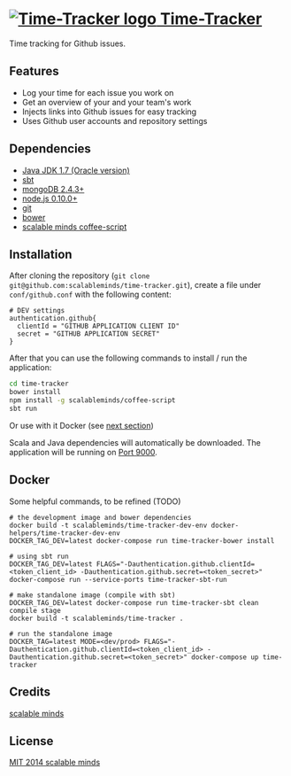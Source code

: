 # [![Time-Tracker logo](https://timer.scm.io/assets/images/stopwatch.png) Time-Tracker](https://timer.scm.io)
Time tracking for Github issues.

## Features
* Log your time for each issue you work on
* Get an overview of your and your team's work
* Injects links into Github issues for easy tracking
* Uses Github user accounts and repository settings


## Dependencies

* [Java JDK 1.7 (Oracle version)](http://www.oracle.com/technetwork/java/javase/downloads/index.html)
* [sbt](http://www.scala-sbt.org/)
* [mongoDB 2.4.3+](http://www.mongodb.org/downloads)
* [node.js 0.10.0+](http://nodejs.org/download/)
* [git](http://git-scm.com/downloads)
* [bower](http://bower.io/)
* [scalable minds coffee-script](https://github.com/scalableminds/coffee-script)

## Installation
After cloning the repository (`git clone git@github.com:scalableminds/time-tracker.git`), create a file under `conf/github.conf` with the following content:

```
# DEV settings
authentication.github{
  clientId = "GITHUB APPLICATION CLIENT ID"
  secret = "GITHUB APPLICATION SECRET"
}
```

After that you can use the following commands to install / run the application:

```bash
cd time-tracker
bower install
npm install -g scalableminds/coffee-script
sbt run
```

Or use with it Docker (see [next section](#Docker))

Scala and Java dependencies will automatically be downloaded. The application will be running on [Port 9000](http://localhost:9000/).

## Docker

Some helpful commands, to be refined (TODO)

```
# the development image and bower dependencies
docker build -t scalableminds/time-tracker-dev-env docker-helpers/time-tracker-dev-env
DOCKER_TAG_DEV=latest docker-compose run time-tracker-bower install

# using sbt run
DOCKER_TAG_DEV=latest FLAGS="-Dauthentication.github.clientId=<token_client_id> -Dauthentication.github.secret=<token_secret>" docker-compose run --service-ports time-tracker-sbt-run

# make standalone image (compile with sbt)
DOCKER_TAG_DEV=latest docker-compose run time-tracker-sbt clean compile stage
docker build -t scalableminds/time-tracker .

# run the standalone image
DOCKER_TAG=latest MODE=<dev/prod> FLAGS="-Dauthentication.github.clientId=<token_client_id> -Dauthentication.github.secret=<token_secret>" docker-compose up time-tracker
```

## Credits
[scalable minds](http://scm.io/)

## License
[MIT 2014 scalable minds](https://github.com/scalableminds/time-tracker/blob/master/LICENSE)
